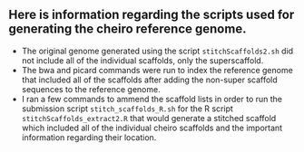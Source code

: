 ## Here is information regarding the scripts used for generating the cheiro reference genome. 
* The original genome generated using the script `stitchScaffolds2.sh` did not include all of the individual scaffolds, only the superscaffold.
* The bwa and picard commands were run to index the reference genome that included all of the scaffolds after adding the non-super scaffold sequences to the reference genome.
* I ran a few commands to ammend the scaffold lists in order to run the submission script `stitch_scaffolds_R.sh` for the R script `stitchScaffolds_extract2.R` that would generate a stitched scaffold which included all of the individual cheiro scaffolds and the important information regarding their location.

